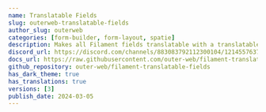 ```yaml
---
name: Translatable Fields
slug: outerweb-translatable-fields
author_slug: outerweb
categories: [form-builder, form-layout, spatie]
description: Makes all Filament fields translatable with a translatable macro.
discord_url: https://discord.com/channels/883083792112300104/1214557637186682900
docs_url: https://raw.githubusercontent.com/outer-web/filament-translatable-fields/main/README.md
github_repository: outer-web/filament-translatable-fields
has_dark_theme: true
has_translations: true
versions: [3]
publish_date: 2024-03-05
---
```

